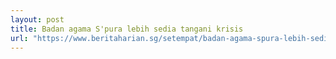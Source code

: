 ```yaml
---
layout: post
title: Badan agama S'pura lebih sedia tangani krisis
url: "https://www.beritaharian.sg/setempat/badan-agama-spura-lebih-sedia-tangani-krisis"
---
```

